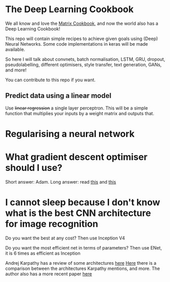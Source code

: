 # The Deep Learning Cookbook

We all know and love the [Matrix Cookbook](http://www2.imm.dtu.dk/pubdb/views/edoc_download.php/3274/pdf/imm3274.pdf), and now the world also has a Deep Learning Cookbook!

This repo will contain simple recipes to achieve given goals using (Deep) Neural Networks. Some code implementations in keras will be made available.

So here I will talk about convnets, batch normalisation, LSTM, GRU, dropout, pseudolabelling, different optimisers, style transfer, text generation, GANs, and more!

You can contribute to this repo if you want.

## Predict data using a linear model

Use ~~linear regression~~ a single layer perceptron. This will be a simple function that multiplies your inputs by a weight matrix and outputs that.

# Regularising a neural network

# What gradient descent optimiser should I use?

Short answer: Adam.
Long answer: read [this](http://sebastianruder.com/optimizing-gradient-descent/) and [this](https://medium.com/slavv/picking-an-optimizer-for-style-transfer-86e7b8cba84b#.mm98exrzp)

# I cannot sleep because I don't know what is the best CNN architecture for image recognition
Do you want the best at any cost? Then use Inception V4

Do you want the most efficient net in terms of parameters? Then use ENet, it is 6 times as efficient as Inception

Andrej Karpathy has a review of some architectures [here](http://cs231n.github.io/convolutional-networks/#overview)
[Here](https://culurciello.github.io/tech/2016/06/04/nets.html) there is a comparison between the architectures Karpathy mentions, and more. The author also has a more recent paper [here](https://arxiv.org/pdf/1605.07678.pdf)

